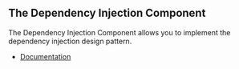 ## The Dependency Injection Component
The Dependency Injection Component allows you to implement the dependency injection design pattern.

- [Documentation](https://github.com/pianissimo-php/docs/tree/master/dependency-injection)
